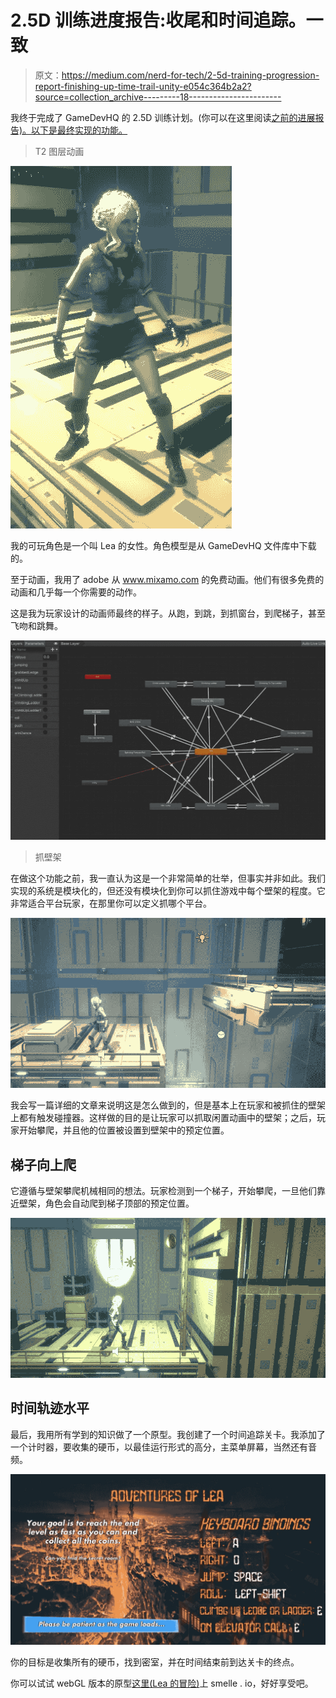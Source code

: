 # 2.5D 训练进度报告:收尾和时间追踪。一致

> 原文：<https://medium.com/nerd-for-tech/2-5d-training-progression-report-finishing-up-time-trail-unity-e054c364b2a2?source=collection_archive---------18----------------------->

我终于完成了 GameDevHQ 的 2.5D 训练计划。(你可以在这里阅读[之前的进展报告)。以下是最终实现的功能。](https://novusxdev.medium.com/2-5d-training-progression-report-moving-to-urp-and-using-new-assets-unity-479f35ca8212)

> T2 图层动画

![](img/d1119ae389b8ba16679c9a7a74e11eca.png)

我的可玩角色是一个叫 Lea 的女性。角色模型是从 GameDevHQ 文件库中下载的。

至于动画，我用了 adobe 从 www.mixamo.com 的免费动画。他们有很多免费的动画和几乎每一个你需要的动作。

这是我为玩家设计的动画师最终的样子。从跑，到跳，到抓窗台，到爬梯子，甚至飞吻和跳舞。

![](img/218fa05245c27ece84732eb31773ffaa.png)

> 抓壁架

在做这个功能之前，我一直认为这是一个非常简单的壮举，但事实并非如此。我们实现的系统是模块化的，但还没有模块化到你可以抓住游戏中每个壁架的程度。它非常适合平台玩家，在那里你可以定义抓哪个平台。

![](img/dca98303422effc07252c4544d15f425.png)

我会写一篇详细的文章来说明这是怎么做到的，但是基本上在玩家和被抓住的壁架上都有触发碰撞器。这样做的目的是让玩家可以抓取闲置动画中的壁架；之后，玩家开始攀爬，并且他的位置被设置到壁架中的预定位置。

## 梯子向上爬

它遵循与壁架攀爬机械相同的想法。玩家检测到一个梯子，开始攀爬，一旦他们靠近壁架，角色会自动爬到梯子顶部的预定位置。

![](img/2001522ec5dbaf30d635641ceb335ba9.png)

## 时间轨迹水平

最后，我用所有学到的知识做了一个原型。我创建了一个时间追踪关卡。我添加了一个计时器，要收集的硬币，以最佳运行形式的高分，主菜单屏幕，当然还有音频。

![](img/3470133cb79135a6158335dba3f5f49a.png)

你的目标是收集所有的硬币，找到密室，并在时间结束前到达关卡的终点。

你可以试试 webGL 版本的原型[这里(Lea 的冒险)](https://simmer.io/@NovusXDev/adventures-of-lea)上 smelle . io，好好享受吧。